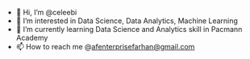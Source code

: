 - 👋 Hi, I’m @celeebi
- 👀 I’m interested in Data Science, Data Analytics, Machine Learning
- 🌱 I’m currently learning Data Science and Analytics skill in Pacmann Academy
- 📫 How to reach me @afenterprisefarhan@gmail.com

<!---
celeebi/celeebi is a ✨ special ✨ repository because its `README.md` (this file) appears on your GitHub profile.
You can click the Preview link to take a look at your changes.
--->
